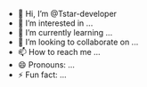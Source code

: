 - 👋 Hi, I’m @Tstar-developer
- 👀 I’m interested in  ...
- 🌱 I’m currently learning ...
- 💞️ I’m looking to collaborate on ...
- 📫 How to reach me ...
- 😄 Pronouns: ...
- ⚡ Fun fact: ...

<!---
Tstar-developer/Tstar-developer is a ✨ special ✨ repository because its `README.md` (this file) appears on your GitHub profile.
T Star have full interest to work any software job.
You can click the Preview link to take a look at your changes.
body green
